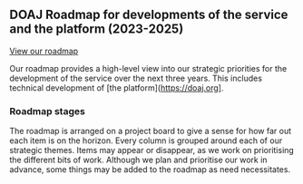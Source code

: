## DOAJ Roadmap for developments of the service and the platform (2023-2025)

[View our roadmap](https://github.com/DOAJ/Roadmap/projects/1)

Our roadmap provides a high-level view into our strategic priorities for the development of the service over the next three years. This includes technical development of [the platform](https://doaj.org].

### Roadmap stages
The roadmap is arranged on a project board to give a sense for how far out each item is on the horizon. Every column is grouped around each of our strategic themes. Items may appear or disappear, as we work on prioritising the different bits of work. Although we plan and prioritise our work in advance, some things may be added to the roadmap as need necessitates.
